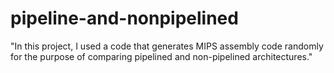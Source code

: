 # pipeline-and-nonpipelined
"In this project, I used a code that generates MIPS assembly code randomly for the purpose of comparing pipelined and non-pipelined architectures."
